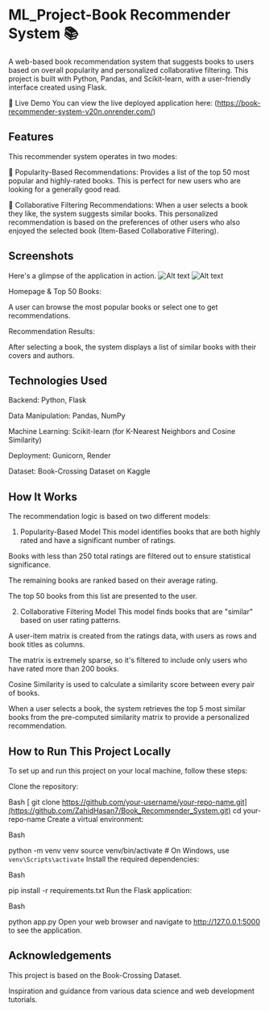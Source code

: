 # ML_Project-Book Recommender System 📚

A web-based book recommendation system that suggests books to users based on overall popularity and personalized collaborative filtering. This project is built with Python, Pandas, and Scikit-learn, with a user-friendly interface created using Flask.

🚀 Live Demo
You can view the live deployed application here:
 (https://book-recommender-system-v20n.onrender.com/)

## Features
This recommender system operates in two modes:

🌟 Popularity-Based Recommendations: Provides a list of the top 50 most popular and highly-rated books. This is perfect for new users who are looking for a generally good read.

🤝 Collaborative Filtering Recommendations: When a user selects a book they like, the system suggests similar books. This personalized recommendation is based on the preferences of other users who also enjoyed the selected book (Item-Based Collaborative Filtering).

## Screenshots
Here's a glimpse of the application in action.
   ![Alt text](https://github.com/ZahidHasan7/Book_Recommender_System/blob/main/book%201.PNG)
   ![Alt text](https://github.com/ZahidHasan7/Book_Recommender_System/blob/main/book%202.PNG)
 



Homepage & Top 50 Books:

A user can browse the most popular books or select one to get recommendations.

Recommendation Results:

After selecting a book, the system displays a list of similar books with their covers and authors.

## Technologies Used
Backend: Python, Flask

Data Manipulation: Pandas, NumPy

Machine Learning: Scikit-learn (for K-Nearest Neighbors and Cosine Similarity)

Deployment: Gunicorn, Render

Dataset: Book-Crossing Dataset on Kaggle

## How It Works
The recommendation logic is based on two different models:

1. Popularity-Based Model
This model identifies books that are both highly rated and have a significant number of ratings.

Books with less than 250 total ratings are filtered out to ensure statistical significance.

The remaining books are ranked based on their average rating.

The top 50 books from this list are presented to the user.

2. Collaborative Filtering Model
This model finds books that are "similar" based on user rating patterns.

A user-item matrix is created from the ratings data, with users as rows and book titles as columns.

The matrix is extremely sparse, so it's filtered to include only users who have rated more than 200 books.

Cosine Similarity is used to calculate a similarity score between every pair of books.

When a user selects a book, the system retrieves the top 5 most similar books from the pre-computed similarity matrix to provide a personalized recommendation.

## How to Run This Project Locally
To set up and run this project on your local machine, follow these steps:

Clone the repository:

Bash
[
git clone https://github.com/your-username/your-repo-name.git](https://github.com/ZahidHasan7/Book_Recommender_System.git)
cd your-repo-name
Create a virtual environment:

Bash

python -m venv venv
source venv/bin/activate  # On Windows, use `venv\Scripts\activate`
Install the required dependencies:

Bash

pip install -r requirements.txt
Run the Flask application:

Bash

python app.py
Open your web browser and navigate to http://127.0.0.1:5000 to see the application.

## Acknowledgements
This project is based on the Book-Crossing Dataset.

Inspiration and guidance from various data science and web development tutorials.
